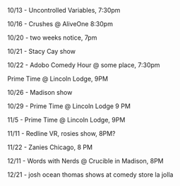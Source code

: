 10/13 - Uncontrolled Variables, 7:30pm

10/16 - Crushes @ AliveOne 8:30pm

10/20 - two weeks notice, 7pm

10/21 - Stacy Cay show

10/22 - Adobo Comedy Hour @ some place, 7:30pm

Prime Time @ Lincoln Lodge, 9PM

10/26 - Madison show

10/29 - Prime Time @ Lincoln Lodge 9 PM

11/5 - Prime Time @ Lincoln Lodge, 9PM

11/11 - Redline VR, rosies show, 8PM?

11/22 - Zanies Chicago, 8 PM

12/11 - Words with Nerds @ Crucible in Madison, 8PM

12/21 - josh ocean thomas shows at comedy store la jolla
